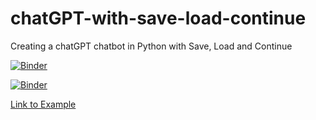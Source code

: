 # chatGPT-with-save-load-continue
Creating a chatGPT chatbot in Python with Save, Load and Continue

[![Binder](https://mybinder.org/badge_logo.svg)](https://mybinder.org/v2/gh/itsergiu/chatGPT-with-save-load-continue/HEAD?urlpath=https%3A%2F%2Fgithub.com%2Fitsergiu%2FchatGPT-with-save-load-continue%2Fblob%2Fmain%2FChatbot%2520chatGPT%2520with%2520%2520save%2520%2526%2520load%2520%2526%2520continue%2520v1.0.ipynb)


[![Binder](https://mybinder.org/badge_logo.svg)](https://mybinder.org/v2/gh/itsergiu/chatGPT-with-save-load-continue/HEAD)

<a href="https://example.com" target="_blank">Link to Example</a>
